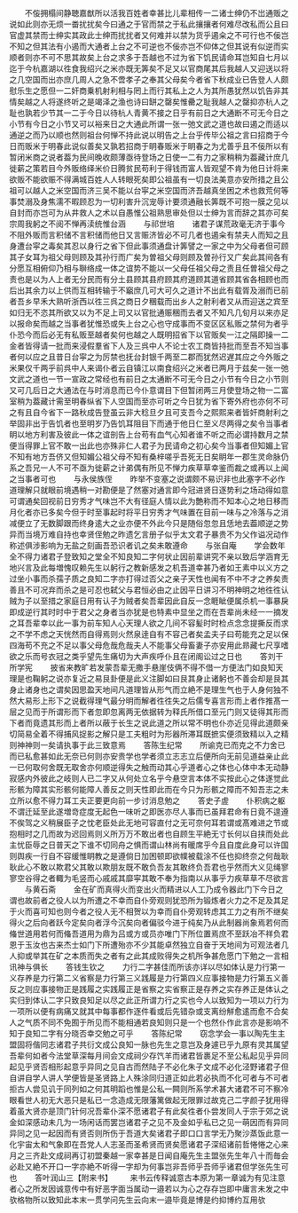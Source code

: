 <!-- { "loadSidebar": true } -->
　　不侫拥榻间静聴嘉猷所以活我百姓者幸甚比儿辈相传一二诸士绅仍不岀通贩之说如此则亦无烦一畨扰扰矣今曰通之于官而禁之于私此攘攘者何难尽改私而公且曰官虚其禁而士绅实其政此士绅而扰扰者又何难并以禁为货乎遏籴之不可行也不佞岂不知之但其法有小遏而大通者上台之不可逆也不佞亦岂不仰体之但其说有似逆而实顺者则亦不可不思其故矣上台之求多于吾越也不过为省下饥民请命耳岂知自七月以迄于今杭嘉湖以徃食我绍兴之米亦既无筭矣不足又以官商尾其后我越人又迎送以将之几空国而出亦庶几周人之急不啻孝子之奉其父母矣今者省下秋成业已告登人人颇慰乐生之愿但一二奸商乗机射利相与罔上而行其私上之人为其所愚犹然以饥告非其情矣越之人将遂终听之是竭泽之渔也诗曰缾之罄矣惟罍之耻我越人之罄抑亦杭人之耻也孰若少节其一二于今日以待杭人青黄不接之日乎有前日之大通断不可无今日之小节有今日之小节又可以裕来日之大通此所谓一张一弛文武之道也故曰遏之而适以通逆之而乃以顺也然则祖台何惮不持此说以明告之上台乎传毕公祖之言曰招商于今日而贩米于明春此说似善矣又孰若招商于眀春贩米于眀春之为尤善乎且不佞所以有暂闭米商之说者葢为民间晚收颇薄亟待登场之日使一二有力之家稍稍为葢藏计庶几徙薪之策若目今外贩络绎米价日腾贫民苟利于得钱而富人皆观望不肯为他日计将来欲贩不能欲赈不得满城百姓人人转眼死矣即公祖虽有一切良法美意亦安所措之且公祖可以越人之米空国而济三吴不能以台寜之米空国而济吾越真坐困之术也救荒何等事焚溺及身焦濡不暇顾忍为一切利害升沉宠辱计要须通融长筭既不可抱一膜之见以自封而亦岂可为从井救人之术以自愚惟公祖熟思审处但以士绅为言而辞之其亦可矣宗周我躬之不阅不惮再渎统惟台涵
　　与祁世培
　　诸君子谋荒政毫无济于事今不阻外贩而言积储不言积储而他日又言赈济皆必不可几者也遏籴有禁夫人而知之且身遭台寜之毒矣其忍以身行之省下但此事须通盘计筭譬之一家之中为父母者但可顾其子女耳为祖父母则顾及其孙行而广矣为曽祖父母则顾及曽孙行又广矣此其间各有分愿互相俯仰乃相与聨络成一体之谊势不能以一父母任祖父母之责且任曽祖父母之责也是以为人上者无分民而有分土县顾其县府顾其府道顾其道省顾其省各相顾也而后出其余力以上供而互相转输于不竆庶几可大可久之道计不出此有载胥及溺而已前者吾乡早禾大熟听浙西以徃三呉之商日夕稛载而出乡人之射利者又从而迎送之宾至如归无不恣其所欲又以为不足上司又以官批通赈稇而去者又不知凡几旬月以来亦足以报命矣而越之当事者犹惟恐或失上台之心也守成事而不变区区私贩之禁何为者乎仆恐今而后必无有私贩至越者矣何也越之人既明招省下以官贩矣一江之隔即操一二金者皆得请一批而来浸假羣省下人及三呉中人不论士农工商皆持批而至吾不知当事者何以应之且昔日台寜之为厉禁也抚台封银千两至二郡而犹然迟遅其应之今外贩之米果仅千两乎前呉中人来谒仆者云自镇江以南食绍兴之米者已两月于兹矣一张一弛文武之道也一节一宣政之常经也有前日之太通断不可无今日之小节有今日之小节则又可几后日之大通法在与时消息而已今仆意谓目下但暂闭两三月使登场之物一二富室稍为葢藏计需至明春纵省下人空国而至亦可听之今日犹为省下寄外府也亦何不可之有且自今省下一路秋成告登虽云非大稔旦夕且可支吾今之熙熙来者皆奸商射利之举固非出于告饥者也至明岁乃告饥耳阻目下而通于他日仁至义尽两得之矣令当事者眀以地方利害及彼此一体之谊剖告上台苟有血气心知者谁不听之而必谓持数月之禁便当得罪上官不敢一出此也亦殊非仁人君子为民请命之初心矣今当事者但知媚上官不知有地方吾侪又但知媚公祖父母不知有桑梓嗟乎吾死无日矣眀年一郡生灵命脉仍系之吾兄一人不可不亟为徙薪之计弟偶有所见不惮力疾草草幸鉴而裁之或再以上闻之当事者可也
　　与永侯族侄
　　昨举不变塞之说谓颇不易识非也此塞字不必作道理解只就眼前境遇稍一对勘便是了然塞对通言即今冠进贤日逐势利之场动得如意可谓通矣回视前日穷秀才气味岂不大有径庭人情以此为艶称而不知本心之地日移而月化者亦已多矣今但于时至事起时将平日穷秀才气味置在目前一味与之冷落与之消减便立了无数脚跟而终身逺大之业亦便不外此今只是随俗忽忽且恁地去葢顺逆之势异而当境万难自持也幸贤侄勉之昨遗乞言册子似乎太文君子暴贵不为父作谥况动作称述俱涉影响为无盐之刻画吾恐识者讥之矣未敢遵命
　　与张自庵
　　学会数年全不得力诸君子登致知之堂全不知良知二字何状止因前辈讲究不亲以致后学涵育无地兴言及此每増愧叹赖先生以躬行之教新感发之机吾道幸甚乃者如王素中以义方之过坐小事而杀孺子质之良知二字亦打得过否父之亲子天性也闻有不中不才之养矣责善且不可况弃而杀之是可忍也弑父与君恒必由之止因平日讲习不明神明之地徃徃认贼为子以至措之家庭日用有认子为贼者矣吾辈因此自反一念睚眦便属杀机一事暴戾即成逆行其时时中于君父之身者当亦犹是也特素中显坐之而在吾辈尚未经一一摘发之耳吾辈幸以此一事为前车知人心天理人欲之几间不容髪时时检点念念提撕反而求之不学不虑之天恍然而自得焉则火然泉逹自有不容己者矣孟夫子曰苟能充之足以保四海苟不充之不足以事父母危哉危哉夫人不能事父母畜妻子亦安用此昻藏七尺享嗜欲之乐而号衣冠之类乎望先生痛切为大声疾呼仆且在闭阁讼过之日也
　　答刘干所学宪
　　披省来教旷若发蒙吾辈无撒手悬崖伎俩不得不借一方便法门如良知天理是也鞠躬之说亦复近之易艮卦便是此义注脚如曰艮其身止诸躬也不善会却是艮其身止诸身也之谓矣因思盈天地间凡道理皆从形气而立絶不是理生气也于人身何独不然大易形上形下之说截得理气最分明而解者徃徃失之后儒专喜言形而上者作推髙一层之见而于所谓形而下者忽即忽离两无依据转为释氏所借口至元门则又徒得其形而下者而竟遗其形而上者所以蔽于长生之说此道之所以常不明也仆亦近见得此道颇亲切简易全着不得捕风捉影之解只是工夫粗时为形器所滞耳既摭实便须致精以入之精则神神则一矣请执事于此三致意焉
　　答陈生纪常
　　所谕克已而克之不力舍已而已私愈甚如此无奈已何则亦安贵学也学者须立志志立后便所向无前见道益亲止此一已何取何舍既无取舍亦何顺逆得失之触而动其心乎道者心之体也心体中本无动静寂感内外彼此之岐则人已二字又从何处立名乎今悬空言本体不实按此心之体遂觉此形骸为障其实形骸何能障人善反之则天性即此而在今只为形骸之障而不知吾志之未立所以愈不得力耳工夫正要更向前一步讨消息勉之
　　答史子虗
　　仆积病之躯不谓迁延至此遂増竒症度无起色一味听之即医亦尽人事而已虽拜君命有日竟不遑遵不俟驾之义稍展臣子之忱老臣处此无地可容直付之无可奈何耳若谓或髙难进之节或抱相时之几而故为迟回焉则义所万万不敢出者也自顾生平絶无寸长何以自挟而处此主忧臣辱之日普天之下谁不切同舟之惧而谓山林尚有暖席乎今且自度此身可以许国则舆疾一行自不容缓惟眀教之是遵倘日加困顿即欲幞被载涂不任也抑终奈之何哉耿耿此心不敢以欺君父其敢以欺朋友既不敢负吾友其敢终负吾君也乎然而大义见绳寥寥空谷得之者輙为毛竖而心戚戚其靡寜其敢不奉为指南以从事乎力疾草草不尽欲言
　　与黄石斋
　　金在矿而真得火而变出火而精进以人工乃成令器此门下今日之谓也故前者之役人以为所遭之不幸而自仆旁观则犹恐所为锻炼者火力之不足及其足于火而喜可知也则今者之役人无不相贺以为幸而自仆旁观转虑其工力之有所不继矣得火之后向者跃今定矣向者浮今沉矣向者偏驳今进于纯矣乃从此制器尚象焉若何而偹世道用若何而偹吾道用为鼎为吕或方或员亦唯门下所位置焉庶不至跃冶不祥负君恩于玉汝也古来杰士如门下所遭殆亦不少其能卓然独立自奋于天地间为可观法者几人抑或举其在矿之本质而失之者有之此其成败得失之机所争甚危愿门下勉之一言相讯神与俱长
　　答钱生钦之
　　力行二字甚佳而所该亦详以尽如体认是力行第一义存养是力行第二义省察是力行第三义践履是力行第四义应事接物是力行第五义善反之则应事接物正是践履之实践履正是省察之实省察正是存养之实存养正是体认之实归到体认二字只致良知足以尽之此正所谓力行之实也今人以致知为一项以力行为一项所以便有病痛又就其中每事都作逐件看或后先错杂或支离纷觧愈逺而愈不合矣人之气质不同不免囿于所见而不能相通若良知则只是一个也然仆作此言亦是影响不知于良知二字有分晓否幸交勉之可乎
　　答陈纪常
　　窃念学会一事以陶先生主盟固将偕同志诸君子共衍文成公良知一脉也先生之意岂及身遽已乎九原有灵其属望吾辈何如者今法堂草深每月间会文成祠少存饩羊而诸君皆裹足不至公私起见乎异同起见乎贤否相形起意乎异同之见自古而然陆子不必化朱子文成不必化泾野诸君子但自讲自学人讲人学便皆是圣贤路上人殊涂同归道正如此若必执而不化可者与不可者拒古人尝见讥于同列如之何其明蹈也惟是公私一闗则所系学术甚大诸君不可不察冷眼看世人初无大恶只是私已一念造成无限藩篱做起无限罪过故克己二字颜子犹用得着虽大贤亦是顶门针何况吾辈仆深不愿诸君子有此矣徃者仆尝发同人于宗于郊之说金如深感动未几为一场闲话而罢岂诸君子之见不及金如乎私已之见一萌因而有异同异同之见一起因而有贤否则所伤于吾道大矣诸君子即口口言学无乃聚沙蒸饭此意一化宇宙太和气象即在吾党人人志圣而圣希贤而贤矣愿诸君子深绍诸前哲惓惓之心来月之三齐赴文成祠再订初盟秦越一家幸甚是日闻自庵先生主盟张先生年八十而毎会必赴又絶不开口一字亦絶不听得一字却为何事岂非吾师乎吾师乎诸君但学张先生可也
　　答叶润山三【附来书】
　　来书云传释诚意古本原为第一章诚为有见注意者心之所发因诚意传中有好恶字面当属动一邉若以为心之存存岂即中庸言未发之中欤格物所以致知此本末一贯学问先生云向末一邉毕竟是博是约抑博约互用欤
